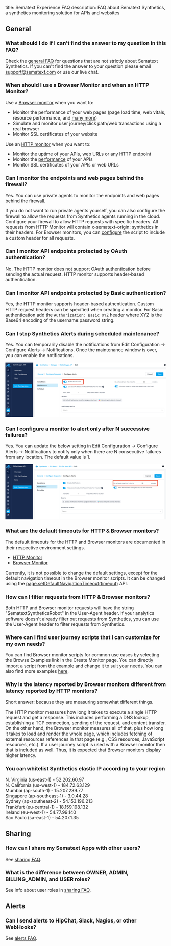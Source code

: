 title: Sematext Experience FAQ
description: FAQ about Sematext Synthetics, a synthetics monitoring solution for APIs and websites

## General 

### What should I do if I can't find the answer to my question in this FAQ?
Check the [general FAQ](/faq) for questions that are not strictly
about Sematext Synthetics.  If you can't find the answer to your
question please email <support@sematext.com> or use our live chat.

### When should I use a Browser Monitor and when an HTTP Monitor?
Use a [Browser monitor](./browser-monitor.md) when you want to:

* Monitor the performance of your web pages (page load time, web vitals, resource performance, and [many more](./metrics/#browser-monitor-metrics))
* Simulate and monitor user journey/click path/web transactions using a real browser
* Monitor SSL certificates of your website

Use an [HTTP monitor](./http-monitor.md) when you want to:

* Monitor the uptime of your APIs, web URLs or any HTTP endpoint
* Monitor the [performance](./metrics/#http-monitor-metrics) of your APIs
* Monitor SSL certificates of your APIs or web URLs

### Can I monitor the endpoints and web pages behind the firewall?
Yes. You can use private agents to monitor the endpoints and web pages behind the firewall. 

If you do not want to run private agents yourself, you can also configure the firewall to allow the requests from Synthetics agents running in the cloud. Configure your firewall to allow HTTP requests with specific headers. All requests from HTTP Monitor will contain x-sematext-origin: synthetics in their headers. For Browser monitors, you can [configure](https://github.com/puppeteer/puppeteer/blob/main/docs/api.md#pagesetrequestinterceptionvalue) the script to include a custom header for all requests.

### Can I monitor API endpoints protected by OAuth authentication?
No. The HTTP monitor does not support OAuth authentication before sending the actual request. HTTP monitor supports header-based authentication. 

### Can I monitor API endpoints protected by Basic authentication?
Yes, the HTTP monitor supports header-based authentication. Custom HTTP request headers can be specified when creating a monitor.  For Basic authentication add the `Authorization: Basic XYZ` header where XYZ is the Base64 encoding of the username:password string.

### Can I stop Synthetics Alerts during scheduled maintenance?
Yes. You can temporarily disable the notifications from Edit Configuration -> Configure Alerts -> Notifications. Once the maintenance window is over, you can enable the notifications.

![Disable Notifications](../images/synthetics/synthetics-faq-notifications-1.png)

### Can I configure a monitor to alert only after N successive failures?
Yes. You can update the below setting in Edit Configuration -> Configure Alerts -> Notifications to notify only when there are N consecutive failures from any location. The default value is 1.

![Configure run failure count](../images/synthetics/synthetics-faq-notifications-2.png)

### What are the default timeouts for HTTP & Browser monitors?
The default timeouts for the HTTP and Browser monitors are documented in their respective environment settings.

* [HTTP Monitor](./http-monitor/#run-environment)
* [Browser Monitor](./browser-monitor/#run-environment)

Currently, it is not possible to change the default settings, except for the default navigation timeout in the Browser monitor scripts. It can be changed using the [page.setDefaultNavigationTimeout(timeout)](https://github.com/puppeteer/puppeteer/blob/main/docs/api.md#pagesetdefaultnavigationtimeouttimeout) API.

### How can I filter requests from HTTP & Browser monitors?
Both HTTP and Browser monitor requests will have the string "SematextSyntheticsRobot" in the User-Agent header. If your analytics software doesn't already filter out requests from Synthetics, you can use the User-Agent header to filter requests from Synthetics.


### Where can I find user journey scripts that I can customize for my own needs?
You can find Browser monitor scripts for common use cases by selecting the Browse Examples link in the Create Monitor page. You can directly import a script from the example and change it to suit your needs. You can also find more examples [here](https://github.com/transitive-bullshit/awesome-puppeteer#examples).

### Why is the latency reported by Browser monitors different from latency reported by HTTP monitors?
Short answer: because they are measuring somewhat different things.

The HTTP monitor measures how long it takes to execute a single HTTP request and get a response. This includes performing a DNS lookup, establishing a TCP connection, sending of the request, and content transfer.  On the other hand, the Browser monitor measures all of that, plus how long it takes to load and render the whole page, which includes fetching of external resources references in that page (e.g., CSS resources, JavaScript resources, etc.).  If a user journey script is used with a Browser monitor then that is included as well.  Thus, it is expected that Browser monitors display higher latency.

### You can whitelist Synthetics elastic IP according to your region
N. Virginia (us-east-1)    - 52.202.60.97   <br/>
N. California (us-west-1)  - 184.72.63.129  <br/>
Mumbai (ap-south-1)        - 15.207.239.77  <br/>
Singapore (ap-southeast-1) - 3.0.44.28      <br/>
Sydney (ap-southeast-2)    - 54.153.196.213 <br/>
Frankfurt (eu-central-1)   - 18.159.198.132 <br/>
Ireland (eu-west-1)        - 54.77.99.140   <br/>
Sao Paulo (sa-east-1)      - 54.207.1.35    <br/>

## Sharing

### How can I share my Sematext Apps with other users?

See [sharing FAQ](/faq/#sharing).

### What is the difference between OWNER, ADMIN, BILLING_ADMIN, and USER roles?

See info about user roles in [sharing FAQ](/faq/#sharing).

## Alerts

### Can I send alerts to HipChat, Slack, Nagios, or other WebHooks?

See [alerts FAQ](/faq/#alerts).
